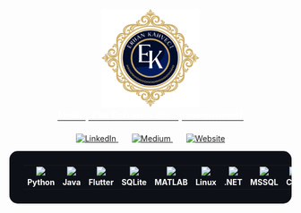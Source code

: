 <!-- Profil Başlangıcı -->
<p align="center">
  <a href="https://kahvecierhan.com">
    <img width="35%" src="./assets/gh_readme_header.svg" alt="Hello, I'm Erhan. I do open source!" /><br>
    <span style="color:white; font-size:20px; font-weight:bold;">Hello, I'm Erhan. I do open source!</span>
  </a>
</p>

<!-- Sosyal Bağlantılar -->
<p align="center" style="margin-top: 20px;">
  <a href="https://www.linkedin.com/in/kahvecierhan" target="_blank" style="margin: 0 12px;">
    <img src="https://cdn.jsdelivr.net/gh/devicons/devicon@latest/icons/linkedin/linkedin-original.svg" width="40" alt="LinkedIn">
  </a>
  <a href="https://kahvecierhan.medium.com" target="_blank" style="margin: 0 12px;">
    <img src="https://cdn-icons-png.flaticon.com/512/5968/5968885.png" width="40" alt="Medium">
  </a>
  <a href="https://kahvecierhan.com" target="_blank" style="margin: 0 12px;">
    <img src="https://cdn-icons-png.flaticon.com/512/841/841364.png" width="40" alt="Website">
  </a>
</p>

<!-- Yetenekler Tablosu -->
<table align="center" cellspacing="30" cellpadding="0" border="0" style="background:#0d1117; padding:25px; border-radius:15px;">
  <tr>
    <td align="center">
      <img src="https://cdn.jsdelivr.net/gh/devicons/devicon@latest/icons/python/python-original.svg" width="70"><br>
      <span style="color:#fff; font-weight:bold;">Python</span>
    </td>
    <td align="center">
      <img src="https://cdn.jsdelivr.net/gh/devicons/devicon@latest/icons/java/java-original.svg" width="70"><br>
      <span style="color:#fff; font-weight:bold;">Java</span>
    </td>
    <td align="center">
      <img src="https://cdn.jsdelivr.net/gh/devicons/devicon@latest/icons/flutter/flutter-original.svg" width="70"><br>
      <span style="color:#fff; font-weight:bold;">Flutter</span>
    </td>
    <td align="center">
      <img src="https://cdn.jsdelivr.net/gh/devicons/devicon@latest/icons/sqlite/sqlite-original.svg" width="70"><br>
      <span style="color:#fff; font-weight:bold;">SQLite</span>
    </td>
    <td align="center">
      <img src="https://cdn.jsdelivr.net/gh/devicons/devicon@latest/icons/matlab/matlab-original.svg" width="70"><br>
      <span style="color:#fff; font-weight:bold;">MATLAB</span>
    </td>
    <td align="center">
      <img src="https://cdn.jsdelivr.net/gh/devicons/devicon@latest/icons/linux/linux-original.svg" width="70"><br>
      <span style="color:#fff; font-weight:bold;">Linux</span>
    </td>
    <td align="center">
      <img src="https://skillicons.dev/icons?i=dotnet" width="70"><br>
      <span style="color:#fff; font-weight:bold;">.NET</span>
    </td>
    <td align="center">
      <img src="https://cdn.jsdelivr.net/gh/devicons/devicon@latest/icons/microsoftsqlserver/microsoftsqlserver-original.svg" width="70"><br>
      <span style="color:#fff; font-weight:bold;">MSSQL</span>
    </td>
    <td align="center">
      <img src="https://cdn.jsdelivr.net/gh/devicons/devicon@latest/icons/cplusplus/cplusplus-original.svg" width="70"><br>
      <span style="color:#fff; font-weight:bold;">C++</span>
    </td>
  </tr>
</table>
